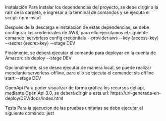 Instalación
Para instalar los dependencias del proyecto, se debe dirigir a la raíz de la carpeta, e ingresar a la terminal de comandos y se ejecuta el script:
npm install

Después de la descarga e instalación de estas dependencias, se debe configurar las credenciales de AWS, para ello ejecutamos el siguiente comando:
serverless config credentials --provider aws --key {access-key} --secret {secret-key} --stage DEV

Finalmente, se deberá ejecutar el comando para deployar en la cuenta de Amazon:
sls deploy --stage DEV

Opcionalmente, si se desea ejecutar de manera local, se puede realizar mendiante serverless-offline, para ello se ejecuta el comando:
sls offline start --stage DEV

OpenApi 
Para poder visualizar de forma gráfica los recursos del api, mediante Open Api 3.0, se deberá dirigir a esta url:
https://url-generada-en-deploy/DEV/docs/index.html

Tests
Para la ejecucion de las pruebas unitarias se debe ejecutar el siguiente comando:
jest



